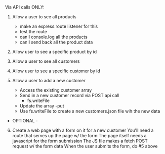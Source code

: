   Via API calls ONLY: 

  1. Allow a user to see all products  
      - make an express route listener for this
      - test the route
      - can I console.log all the products
      - can I send back all the product data

  2. Allow user to see a specific product by id

  3. Allow a user to see all customers 
  4. Allow user to see a specific customer by id

  5. Allow a user to add a new customer
     - Access the existing customer array
     - Send in a new customer record via POST api call 
         - fs.writeFile
     - Update the array 
         -put
     - Use fs.writeFile to create a new customers.json file wih the new data

  - OPTIONAL -

  6. Create a web page with a form on it for a new customer
     You'll need a route that serves up the page w/ the form 
     The page itself needs a javascript for the form submission 
     The JS file makes a fetch POST request w/ the form data
     When the user submits the form, do #5 above